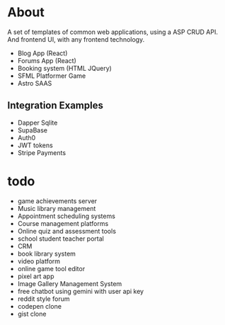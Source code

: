 # About
A set of templates of common web applications, using a ASP CRUD API. And frontend UI, with any frontend technology.

* Blog App (React)
* Forums App (React)
* Booking system (HTML JQuery)
* SFML Platformer Game
* Astro SAAS

## Integration Examples
* Dapper Sqlite
* SupaBase
* Auth0
* JWT tokens
* Stripe Payments
  
# todo
* game achievements server
* Music library management
* Appointment scheduling systems
* Course management platforms
* Online quiz and assessment tools
* school student teacher portal
* CRM
* book library system
* video platform
* online game tool editor
* pixel art app
* Image Gallery Management System
* free chatbot using gemini with user api key
* reddit style forum
* codepen clone
* gist clone
